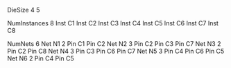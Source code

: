 DieSize 4 5

NumInstances 8
Inst C1
Inst C2
Inst C3
Inst C4
Inst C5
Inst C6
Inst C7
Inst C8

NumNets 6
Net N1 2
Pin C1
Pin C2
Net N2 3
Pin C2
Pin C3
Pin C7
Net N3 2
Pin C2
Pin C8
Net N4 3
Pin C3
Pin C6
Pin C7
Net N5 3
Pin C4
Pin C6
Pin C5
Net N6 2
Pin C4
Pin C5